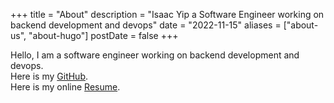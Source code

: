 +++
title = "About"
description = "Isaac Yip a Software Engineer working on backend development and devops"
date = "2022-11-15"
aliases = ["about-us", "about-hugo"]
postDate = false
+++

Hello, I am a software engineer working on backend development and devops.  
Here is my [GitHub](https://github.com/gohugoio).  
Here is my online [Resume](https://resume.isaacyip.com).
